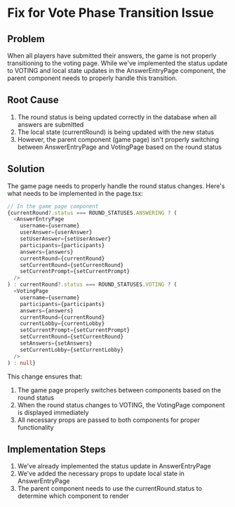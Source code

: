 # Fix for Vote Phase Transition Issue

## Problem
When all players have submitted their answers, the game is not properly transitioning to the voting page. While we've implemented the status update to VOTING and local state updates in the AnswerEntryPage component, the parent component needs to properly handle this transition.

## Root Cause
1. The round status is being updated correctly in the database when all answers are submitted
2. The local state (currentRound) is being updated with the new status
3. However, the parent component (game page) isn't properly switching between AnswerEntryPage and VotingPage based on the round status

## Solution
The game page needs to properly handle the round status changes. Here's what needs to be implemented in the page.tsx:

```typescript
// In the game page component
{currentRound?.status === ROUND_STATUSES.ANSWERING ? (
  <AnswerEntryPage
    username={username}
    userAnswer={userAnswer}
    setUserAnswer={setUserAnswer}
    participants={participants}
    answers={answers}
    currentRound={currentRound}
    setCurrentRound={setCurrentRound}
    setCurrentPrompt={setCurrentPrompt}
  />
) : currentRound?.status === ROUND_STATUSES.VOTING ? (
  <VotingPage
    username={username}
    participants={participants}
    answers={answers}
    currentRound={currentRound}
    currentLobby={currentLobby}
    setCurrentPrompt={setCurrentPrompt}
    setCurrentRound={setCurrentRound}
    setAnswers={setAnswers}
    setCurrentLobby={setCurrentLobby}
  />
) : null}
```

This change ensures that:
1. The game page properly switches between components based on the round status
2. When the round status changes to VOTING, the VotingPage component is displayed immediately
3. All necessary props are passed to both components for proper functionality

## Implementation Steps
1. We've already implemented the status update in AnswerEntryPage
2. We've added the necessary props to update local state in AnswerEntryPage
3. The parent component needs to use the currentRound.status to determine which component to render